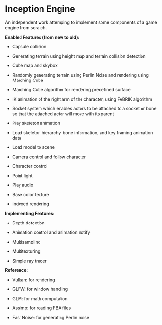 # Inception Engine
An independent work attemping to implement some components of a game engine from scratch. 

**Enabled Features (from new to old):**

* Capsule collision

* Generating terrain using height map and terrain collision detection

* Cube map and skybox

* Randomly generating terrain using Perlin Noise and rendering using Marching Cube

* Marching Cube algorithm for rendering predefined surface

* IK animation of the right arm of the character, using FABRIK algorithm

* Socket system which enables actors to be attached to a socket or bone so that the attached actor will move
  with its parent
    
* Play skeleton animation
      
* Load skeleton hierarchy, bone information, and key framing animation data

* Load model to scene

* Camera control and follow character

* Character control

* Point light

* Play audio

* Base color texture

* Indexed rendering



**Implementing Features:**
  
  * Depth detection
  
  * Animation control and animation notify
  
  * Multisampling
  
  * Multitexturing
  
  * Simple ray tracer
  
  **Reference:**
  
  * Vulkan: for rendering
  
  * GLFW: for window handling
  
  * GLM: for math computation
  
  * Assimp: for reading FBA files
  
  * Fast Noise: for generating Perlin noise
